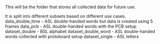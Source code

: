 This will be the folder that stores all collected data for future use.

It is split into different subsets based on different use cases.
data_double_time - ASL double-handed words but data is created using 5 frames
data_pcb - ASL double-handed words with the PCB setup
dataset_double - BSL alphabet
dataset_double_word - ASL double-handed words collected with protoboard setup
dataset_single - ASL letters